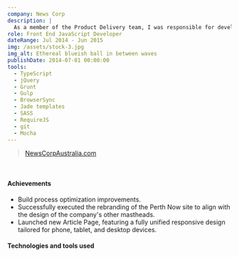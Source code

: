 ```yaml
---
company: News Corp
description: |
  As a member of the Product Delivery team, I was responsible for developing new features and resolving defects on both desktop and mobile versions of the company's five primary mastheads. I operated within a stringent agile development environment, utilizing Scrum as the methodology for all projects.
role: Front End JavaScript Developer
dateRange: Jul 2014 - Jun 2015
img: /assets/stock-3.jpg
img_alt: Ethereal blueish ball in between waves
publishDate: 2014-07-01 00:00:00
tools:
  - TypeScript
  - jQuery
  - Grunt
  - Gulp
  - BrowserSync
  - Jade templates
  - SASS
  - RequireJS
  - git
  - Mocha
---
```


> [NewsCorpAustralia.com](https://www.newscorpaustralia.com/)

<br />

#### Achievements

- Build process optimization improvements.
- Successfully executed the rebranding of the Perth Now site to align with the design of the company's other mastheads.
- Launched new Article Page, featuring a fully unified responsive design tailored for phone, tablet, and desktop devices.

#### Technologies and tools used
